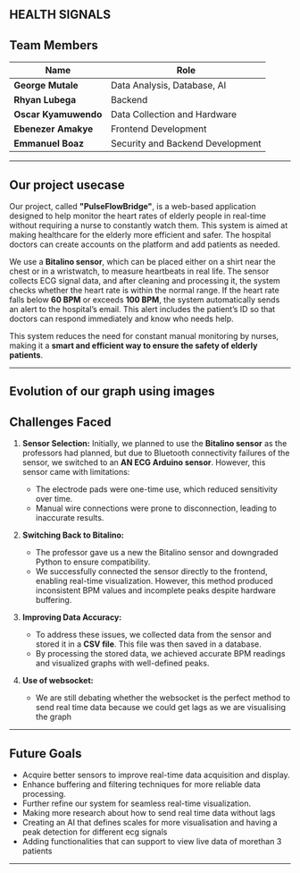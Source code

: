 ## HEALTH SIGNALS
## Team Members

| Name                  | Role                              |
|-----------------------|-----------------------------------|
| **George Mutale**     | Data Analysis, Database, AI      |
| **Rhyan Lubega**      | Backend                          |
| **Oscar Kyamuwendo**  | Data Collection and Hardware     |
| **Ebenezer Amakye**   | Frontend Development             |
| **Emmanuel Boaz**     | Security and Backend Development |

---

## Our project usecase

Our project, called **"PulseFlowBridge"**, is a web-based application designed to help monitor the heart rates of elderly people in real-time without requiring a nurse to constantly watch them. This system is aimed at making healthcare for the elderly more efficient and safer. The hospital doctors can create accounts on the platform and add patients as needed.

We use a **Bitalino sensor**, which can be placed either on a shirt near the chest or in a wristwatch, to measure heartbeats in real life. The sensor collects ECG signal data, and after cleaning and processing it, the system checks whether the heart rate is within the normal range. If the heart rate falls below **60 BPM** or exceeds **100 BPM**, the system automatically sends an alert to the hospital’s email. This alert includes the patient’s ID so that doctors can respond immediately and know who needs help.

This system reduces the need for constant manual monitoring by nurses, making it a **smart and efficient way to ensure the safety of elderly patients**.

---

## Evolution of our graph using images

## Challenges Faced

1. **Sensor Selection:**
   Initially, we planned to use the **Bitalino sensor** as the professors had planned, but due to Bluetooth connectivity failures of the sensor, we switched to an **AN ECG Arduino sensor**. However, this sensor came with limitations:
   - The electrode pads were one-time use, which reduced sensitivity over time.
   - Manual wire connections were prone to disconnection, leading to inaccurate results.

2. **Switching Back to Bitalino:**
   - The professor gave us a new the Bitalino sensor and downgraded Python to ensure compatibility.
   - We successfully connected the sensor directly to the frontend, enabling real-time visualization. However, this method produced inconsistent BPM values and incomplete peaks despite hardware buffering.

3. **Improving Data Accuracy:**
   - To address these issues, we collected data from the sensor and stored it in a **CSV file**. This file was then saved in a database.
   - By processing the stored data, we achieved accurate BPM readings and visualized graphs with well-defined peaks.
    
4. **Use of websocket:**
    - We are still debating whether the websocket is the perfect method to send real time data because we could get lags as we are visualising the graph

---

## Future Goals

- Acquire better sensors to improve real-time data acquisition and display.
- Enhance buffering and filtering techniques for more reliable data processing.
- Further refine our system for seamless real-time visualization.
- Making more research about how to send real time data without lags
- Creating an AI that defines scales for more visualisation and having a peak detection for different ecg signals
- Adding functionalities that can support to view live data of morethan 3 patients

---

